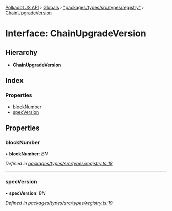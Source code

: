 [Polkadot JS API](../README.md) › [Globals](../globals.md) › ["packages/types/src/types/registry"](../modules/_packages_types_src_types_registry_.md) › [ChainUpgradeVersion](_packages_types_src_types_registry_.chainupgradeversion.md)

# Interface: ChainUpgradeVersion

## Hierarchy

* **ChainUpgradeVersion**

## Index

### Properties

* [blockNumber](_packages_types_src_types_registry_.chainupgradeversion.md#blocknumber)
* [specVersion](_packages_types_src_types_registry_.chainupgradeversion.md#specversion)

## Properties

###  blockNumber

• **blockNumber**: *BN*

*Defined in [packages/types/src/types/registry.ts:18](https://github.com/polkadot-js/api/blob/4596e434d/packages/types/src/types/registry.ts#L18)*

___

###  specVersion

• **specVersion**: *BN*

*Defined in [packages/types/src/types/registry.ts:19](https://github.com/polkadot-js/api/blob/4596e434d/packages/types/src/types/registry.ts#L19)*
